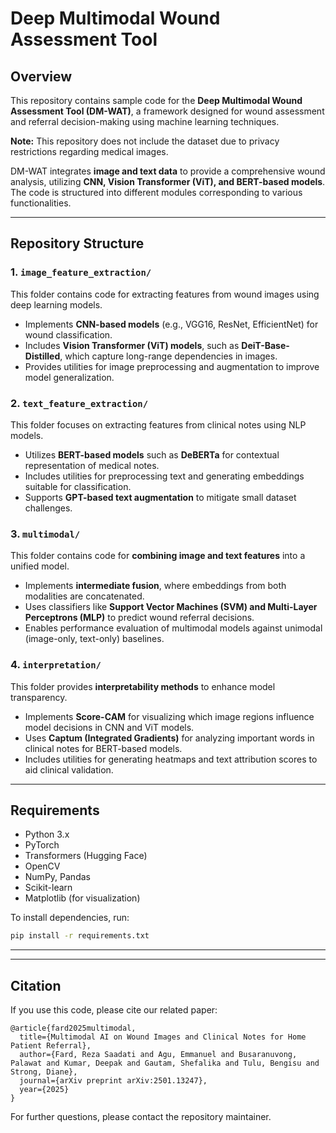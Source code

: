 # Deep Multimodal Wound Assessment Tool

## Overview
This repository contains sample code for the **Deep Multimodal Wound Assessment Tool (DM-WAT)**, a framework designed for wound assessment and referral decision-making using machine learning techniques.

**Note:** This repository does not include the dataset due to privacy restrictions regarding medical images.

DM-WAT integrates **image and text data** to provide a comprehensive wound analysis, utilizing **CNN, Vision Transformer (ViT), and BERT-based models**. The code is structured into different modules corresponding to various functionalities.

---

## Repository Structure

### 1. `image_feature_extraction/`
This folder contains code for extracting features from wound images using deep learning models.
- Implements **CNN-based models** (e.g., VGG16, ResNet, EfficientNet) for wound classification.
- Includes **Vision Transformer (ViT) models**, such as **DeiT-Base-Distilled**, which capture long-range dependencies in images.
- Provides utilities for image preprocessing and augmentation to improve model generalization.

### 2. `text_feature_extraction/`
This folder focuses on extracting features from clinical notes using NLP models.
- Utilizes **BERT-based models** such as **DeBERTa** for contextual representation of medical notes.
- Includes utilities for preprocessing text and generating embeddings suitable for classification.
- Supports **GPT-based text augmentation** to mitigate small dataset challenges.

### 3. `multimodal/`
This folder contains code for **combining image and text features** into a unified model.
- Implements **intermediate fusion**, where embeddings from both modalities are concatenated.
- Uses classifiers like **Support Vector Machines (SVM) and Multi-Layer Perceptrons (MLP)** to predict wound referral decisions.
- Enables performance evaluation of multimodal models against unimodal (image-only, text-only) baselines.

### 4. `interpretation/`
This folder provides **interpretability methods** to enhance model transparency.
- Implements **Score-CAM** for visualizing which image regions influence model decisions in CNN and ViT models.
- Uses **Captum (Integrated Gradients)** for analyzing important words in clinical notes for BERT-based models.
- Includes utilities for generating heatmaps and text attribution scores to aid clinical validation.

---

## Requirements
- Python 3.x
- PyTorch
- Transformers (Hugging Face)
- OpenCV
- NumPy, Pandas
- Scikit-learn
- Matplotlib (for visualization)

To install dependencies, run:
```bash
pip install -r requirements.txt
```

---


---

## Citation
If you use this code, please cite our related paper:

```
@article{fard2025multimodal,
  title={Multimodal AI on Wound Images and Clinical Notes for Home Patient Referral},
  author={Fard, Reza Saadati and Agu, Emmanuel and Busaranuvong, Palawat and Kumar, Deepak and Gautam, Shefalika and Tulu, Bengisu and Strong, Diane},
  journal={arXiv preprint arXiv:2501.13247},
  year={2025}
}
```

For further questions, please contact the repository maintainer.

